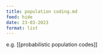 ```yaml
---
title: population coding.md
feed: hide
date: 23-03-2023
format: list
---
```



e.g. [[probabilistic population codes]]